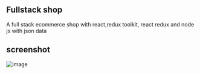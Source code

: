 ## Fullstack shop
A full stack ecommerce shop with react,redux toolkit, react redux and node js with json data 


## screenshot
![image](https://user-images.githubusercontent.com/41730664/212640189-a2a35e52-6a96-4b9a-99e7-d97193e5db72.png)
